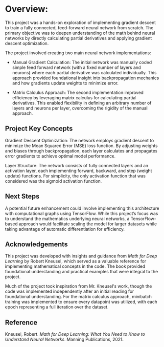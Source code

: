 
# Overview:

This project was a hands-on exploration of implementing gradient descent to train a fully connected, feed-forward neural network from scratch. The primary objective was to deepen understanding of the math behind neural networks by directly calculating partial derivatives and applying gradient descent optimization.

The project involved creating two main neural network implementations:

- Manual Gradient Calculation: The initial network was manually coded simple feed forward network (with a fixed number of layers and neurons) where each partial derivative was calculated individually. This approach provided foundational insight into backpropagation mechanics and how gradients update weights to minimize error.

- Matrix Calculus Approach: The second implementation improved efficiency by leveraging matrix calculus for calculating partial derivatives. This enabled flexibility in defining an arbitrary number of layers and neurons per layer, overcoming the rigidity of the manual approach.

## Project Key Concepts
Gradient Descent Optimization: The network employs gradient descent to minimize the Mean Squared Error (MSE) loss function. By adjusting weights and biases through backpropagation, each layer calculates and propagates error gradients to achieve optimal model performance.

Layer Structure: The network consists of fully connected layers and an activation layer, each implementing forward, backward, and step (weight update) functions. For simplicity, the only activation function that was considered was the sigmoid activation function.

## Next Steps

A potential future enhancement could involve implementing this architecture with computational graphs using TensorFlow. While this project’s focus was to understand the mathematics underlying neural networks, a TensorFlow-based approach would facilitate scaling the model for larger datasets while taking advantage of automatic differentiation for efficiency.

## Acknowledgements

This project was developed with insights and guidance from *Math for Deep Learning* by Robert Kneusel, which served as a valuable reference for implementing mathematical concepts in the code. The book provided foundational understanding and practical examples that were integral to the project.

Much of the project took inspiration from Mr. Kneusel's work, though the code was implemented independently after an initial reading for foundational understanding. For the matrix calculus approach, minibatch training was implemented to ensure every datapoint was utilized, with each epoch representing a full iteration over the dataset.

## Reference
Kneusel, Robert. *Math for Deep Learning: What You Need to Know to Understand Neural Networks*. Manning Publications, 2021.

